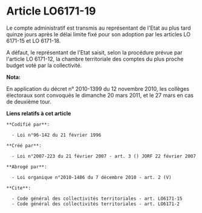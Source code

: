 # Article LO6171-19

Le compte administratif est transmis au représentant de l'Etat au plus tard quinze jours après le délai limite fixé pour son
adoption par les articles LO 6171-15 et LO 6171-18.

A défaut, le représentant de l'Etat saisit, selon la procédure prévue par l'article LO 6171-12, la chambre territoriale des
comptes du plus proche budget voté par la collectivité.

**Nota:**

En application du décret n° 2010-1399 du 12 novembre 2010, les collèges électoraux sont convoqués le dimanche 20 mars 2011,
et le 27 mars en cas de deuxième tour.

**Liens relatifs à cet article**

	**Codifié par**:

	  - Loi n°96-142 du 21 février 1996

	**Créé par**:

	  - Loi n°2007-223 du 21 février 2007 - art. 3 () JORF 22 février 2007

	**Abrogé par**:

	  - Loi organique n°2010-1486 du 7 décembre 2010 - art. 2 (V)

	**Cite**:

	  - Code général des collectivités territoriales - art. LO6171-15
	  - Code général des collectivités territoriales - art. LO6171-2
